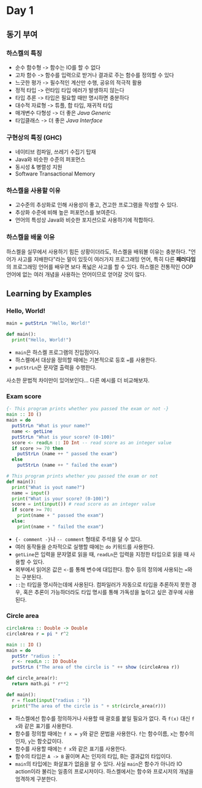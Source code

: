 # Day 1

## 동기 부여

### 하스켈의 특징
* 순수 함수형     -> 함수는 IO를 할 수 없다
* 고차 함수       -> 함수를 입력으로 받거나 결과로 주는 함수를 정의할 수 있다
* 느긋한 평가     -> 필수적인 계산만 수행, 공유의 적극적 활용
* 정적 타입       -> 런타임 타입 에러가 발생하지 않는다
* 타입 추론       -> 타입은 필요할 때만 명시하면 충분하다
* 대수적 자료형   -> 튜플, 합 타입, 재귀적 타입
* 매개변수 다형성 -> 더 좋은 *Java Generic*
* 타입클래스      -> 더 좋은 *Java Interface*

### 구현상의 특징 (GHC)
* 네이티브 컴파일, 쓰레기 수집기 탑재
* Java와 비슷한 수준의 퍼포먼스
* 동시성 & 병렬성 지원
* Software Transactional Memory

### 하스켈을 사용할 이유
* 고수준의 추상화로 인해 사용성이 좋고, 견고한 프로그램을 작성할 수 있다.
* 추상화 수준에 비해 높은 퍼포먼스를 보여준다.
* 언어의 특성상 Java와 비슷한 포지션으로 사용하기에 적합하다.

### 하스켈을 배울 이유
하스켈을 실무에서 사용하기 힘든 상황이더라도, 하스켈을 배워볼 이유는 충분하다.
"언어가 사고를 지배한다"라는 말이 있듯이 여러가지 프로그래밍 언어, 특히 다른 **패러다임**의 프로그래밍 언어를 배우면 보다 폭넓은 사고를 할 수 있다.
하스켈은 전통적인 OOP 언어에 없는 여러 개념을 사용하는 언어이므로 얻어갈 것이 많다.

## Learning by Examples

### Hello, World!
```haskell
main = putStrLn "Hello, World!"
```
```python
def main():
  print("Hello, World!")
```
* `main`은 하스켈 프로그램의 진입점이다.
* 하스켈에서 대상을 정의할 때에는 기본적으로 등호 `=`를 사용한다.
* `putStrLn`은 문자열 출력을 수행한다.

사소한 문법적 차이만이 있어보인다... 다른 예시를 더 비교해보자.

### Exam score
```haskell
{- This program prints whether you passed the exam or not -}
main :: IO ()
main = do
  putStrLn "What is your name?"
  name <- getLine
  putStrLn "What is your score? (0-100)"
  score <- readLn :: IO Int -- read score as an integer value
  if score >= 70 then
    putStrLn (name ++ " passed the exam")
  else
    putStrLn (name ++ " failed the exam")
```
```python
# This program prints whether you passed the exam or not
def main():
  print("What is yout name?")
  name = input()
  print("What is your score? (0-100)")
  score = int(input()) # read score as an integer value
  if score >= 70:
    print(name + " passed the exam")
  else:
    print(name + " failed the exam")
```
* `{- comment -}`나 `-- comment` 형태로 주석을 달 수 있다.
* 여러 동작들을 순차적으로 실행할 때에는 `do` 키워드를 사용한다.
* `getLine`은 입력을 문자열로 읽을 때, `readLn`은 입력을 지정한 타입으로 읽을 때 사용할 수 있다.
* 외부에서 읽어온 값은 `<-`를 통해 변수에 대입한다. 함수 등의 정의에 사용되는 `=`와는 구분된다.
* `::`는 타입을 명시하는데에 사용된다. 컴파일러가 자동으로 타입을 추론하지 못한 경우, 혹은 추론이 가능하더라도 타입 명시를 통해 가독성을 높이고 싶은 경우에 사용된다.

### Circle area
```haskell
circleArea :: Double -> Double
circleArea r = pi * r^2

main :: IO ()
main = do
  putStr "radius : "
  r <- readLn :: IO Double
  putStrLn ("The area of the circle is " ++ show (circleArea r))
```
```python
def circle_area(r):
  return math.pi * r**2

def main():
  r = float(input("radius : "))
  print("The area of the circle is " + str(circle_area(r)))
```
* 하스켈에선 함수를 정의하거나 사용할 때 괄호를 붙일 필요가 없다. 즉 `f(x)` 대신 `f x`와 같은 표기를 사용한다.
* 함수를 정의할 때에는 `f x = y`와 같은 문법을 사용한다. `f`는 함수이름, `x`는 함수의 인자, `y`는 함숫값이다.
* 함수를 사용할 때에는 `f x`와 같은 표기를 사용한다.
* 함수의 타입은 `A -> B` 꼴이며 A는 인자의 타입, B는 결과값의 타입이다.
* `main`의 타입에는 화살표가 없음을 알 수 있다. 사실 `main`은 함수가 아니라 IO action이라 불리는 일종의 프로시저이다. 하스켈에서는 함수와 프로시저의 개념을 엄격하게 구분한다.
